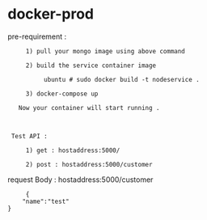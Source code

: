# docker-prod
 pre-requirement : 

         1) pull your mongo image using above command

         2) build the service container image 

              ubuntu # sudo docker build -t nodeservice .

         3) docker-compose up

       Now your container will start running . 

     

     Test API :

         1) get : hostaddress:5000/

         2) post : hostaddress:5000/customer        

   request Body : hostaddress:5000/customer 
                         
         {
	    "name":"test"
	}
